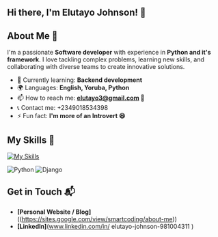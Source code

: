## Hi there, I'm Elutayo Johnson! 👋 

## About Me 🚀

I'm a passionate **Software developer** with experience in **Python and it's framework**. I love tackling complex problems, learning new skills, and collaborating with diverse teams to create innovative solutions.

- 🌱 Currently learning: **Backend development**
- 🌍 Languages: **English, Yoruba, Python**
- 📫 How to reach me: **elutayo3@gmail.com 📧**
- 📞 Contact me: +2349018534398
- ⚡ Fun fact: **I'm more of an Introvert 😆**

## My Skills 🧠


[![My Skills](https://skillicons.dev/icons?i=aws,gcp,azure,react,vue,flutter&perline=3)](https://skillicons.dev)


![Python](https://img.shields.io/badge/-Python-3776AB?style=flat-square&logo=python&logoColor=green)
![Django](https://img.shields.io/badge/-Django-092E20?style=flat-square&logo=django&logoColor=blue)


 

## Get in Touch 📬

- **[Personal Website / Blog]**((https://sites.google.com/view/smartcoding/about-me))
- **[LinkedIn]**(www.linkedin.com/in/
elutayo-johnson-981004311
)




